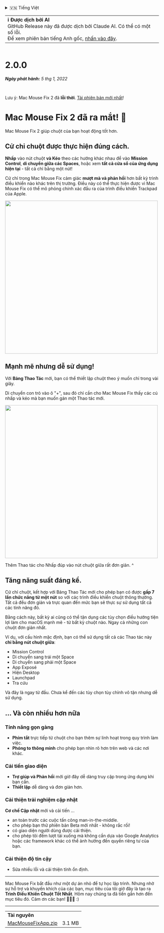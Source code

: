 <details>
<summary>🇻🇳 Tiếng Việt</summary>

[🇬🇧 English (GitHub)](https://github.com/noah-nuebling/mac-mouse-fix/releases/tag/2.0.0)\
[🇦🇩 Català](https://redirect.macmousefix.com/?target=mmf-release&tag=2.0.0&locale=ca)\
[🇩🇪 Deutsch](https://redirect.macmousefix.com/?target=mmf-release&tag=2.0.0&locale=de)\
[🇪🇸 Español](https://redirect.macmousefix.com/?target=mmf-release&tag=2.0.0&locale=es)\
[🇫🇷 Français](https://redirect.macmousefix.com/?target=mmf-release&tag=2.0.0&locale=fr)\
[🇮🇩 Indonesia](https://redirect.macmousefix.com/?target=mmf-release&tag=2.0.0&locale=id)\
[🇮🇹 Italiano](https://redirect.macmousefix.com/?target=mmf-release&tag=2.0.0&locale=it)\
[🇭🇺 Magyar](https://redirect.macmousefix.com/?target=mmf-release&tag=2.0.0&locale=hu)\
[🇳🇱 Nederlands](https://redirect.macmousefix.com/?target=mmf-release&tag=2.0.0&locale=nl)\
[🇵🇱 Polski](https://redirect.macmousefix.com/?target=mmf-release&tag=2.0.0&locale=pl)\
[🇧🇷 Português (Brasil)](https://redirect.macmousefix.com/?target=mmf-release&tag=2.0.0&locale=pt-BR)\
[🇵🇹 Português (Portugal)](https://redirect.macmousefix.com/?target=mmf-release&tag=2.0.0&locale=pt-PT)\
[🇷🇴 Română](https://redirect.macmousefix.com/?target=mmf-release&tag=2.0.0&locale=ro)\
[🇸🇪 Svenska](https://redirect.macmousefix.com/?target=mmf-release&tag=2.0.0&locale=sv)\
**🇻🇳 Tiếng Việt**\
[🇹🇷 Türkçe](https://redirect.macmousefix.com/?target=mmf-release&tag=2.0.0&locale=tr)\
[🇨🇿 Čeština](https://redirect.macmousefix.com/?target=mmf-release&tag=2.0.0&locale=cs)\
[🇬🇷 Ελληνικά](https://redirect.macmousefix.com/?target=mmf-release&tag=2.0.0&locale=el)\
[🇷🇺 Русский](https://redirect.macmousefix.com/?target=mmf-release&tag=2.0.0&locale=ru)\
[🇺🇦 Українська](https://redirect.macmousefix.com/?target=mmf-release&tag=2.0.0&locale=uk)\
[🇮🇱 עברית](https://redirect.macmousefix.com/?target=mmf-release&tag=2.0.0&locale=he)\
[🇸🇦 العربية](https://redirect.macmousefix.com/?target=mmf-release&tag=2.0.0&locale=ar)\
[🇮🇳 हिन्दी](https://redirect.macmousefix.com/?target=mmf-release&tag=2.0.0&locale=hi)\
[🇹🇭 ไทย](https://redirect.macmousefix.com/?target=mmf-release&tag=2.0.0&locale=th)\
[🇨🇳 中文 (简体)](https://redirect.macmousefix.com/?target=mmf-release&tag=2.0.0&locale=zh-Hans)\
[🇨🇳 中文 (繁體)](https://redirect.macmousefix.com/?target=mmf-release&tag=2.0.0&locale=zh-Hant)\
[🇭🇰 中文（香港)](https://redirect.macmousefix.com/?target=mmf-release&tag=2.0.0&locale=zh-HK)\
[🇯🇵 日本語](https://redirect.macmousefix.com/?target=mmf-release&tag=2.0.0&locale=ja)\
[🇰🇷 한국어](https://redirect.macmousefix.com/?target=mmf-release&tag=2.0.0&locale=ko)\
[Help translate Mac Mouse Fix to different languages!](https://github.com/noah-nuebling/mac-mouse-fix/discussions/731)
</details>
<table align=><td>
<b>ℹ️ Được dịch bởi AI</b><br>
GitHub Release này đã được dịch bởi Claude AI. Có thể có một số lỗi.<br>
Để xem phiên bản tiếng Anh gốc, <a href="https://github.com/noah-nuebling/mac-mouse-fix/releases/tag/2.0.0">nhấn vào đây</a>.
</td></table>

<table></table>

# 2.0.0
***Ngày phát hành:** 5 thg 1, 2022*

<br>

Lưu ý: Mac Mouse Fix 2 đã **lỗi thời**. [Tải phiên bản mới nhất](https://github.com/noah-nuebling/mac-mouse-fix/releases)!

# Mac Mouse Fix 2 đã ra mắt! 🎉

Mac Mouse Fix 2 giúp chuột của bạn hoạt động tốt hơn.

## Cử chỉ chuột được thực hiện đúng cách.

**Nhấp** vào nút chuột **và Kéo** theo các hướng khác nhau để vào **Mission Control**, **di chuyển giữa các Spaces**, hoặc xem **tất cả cửa sổ của ứng dụng hiện tại** - tất cả chỉ bằng một nút!

Cử chỉ trong Mac Mouse Fix cảm giác **mượt mà và phản hồi** hơn bất kỳ trình điều khiển nào khác trên thị trường.
Điều này có thể thực hiện được vì Mac Mouse Fix có thể mô phỏng chính xác đầu ra của trình điều khiển Trackpad của Apple.

<img width=500px src="https://user-images.githubusercontent.com/40808343/149643011-cc3311f1-af5c-453a-8206-2c6496d73d61.gif">

## Mạnh mẽ nhưng dễ sử dụng!

Với **Bảng Thao Tác** mới, bạn có thể thiết lập chuột theo ý muốn chỉ trong vài giây.

Di chuyển con trỏ vào ô "+", sau đó chỉ cần cho Mac Mouse Fix thấy các cú nhấp và kéo mà bạn muốn gán một Thao tác mới.



<img width=500px src="https://user-images.githubusercontent.com/40808343/149642392-d0e25cf9-b49b-4398-b2e9-af2e810c8594.gif">


Thêm Thao tác cho Nhấp đúp vào nút chuột giữa rất đơn giản. ^

## Tăng năng suất đáng kể.

Cử chỉ chuột, kết hợp với Bảng Thao Tác mới cho phép bạn có được **gấp 7 lần chức năng từ một nút** so với các trình điều khiển chuột thông thường. Tất cả đều đơn giản và trực quan đến mức bạn sẽ thực sự sử dụng tất cả các tính năng đó.

Bằng cách này, bất kỳ ai cũng có thể tận dụng các tùy chọn điều hướng tiện lợi làm cho macOS mạnh mẽ - từ bất kỳ chuột nào. Ngay cả những con chuột đơn giản nhất.



Ví dụ, với cấu hình mặc định, bạn có thể sử dụng tất cả các Thao tác này **chỉ bằng nút chuột giữa**:

- Mission Control
- Di chuyển sang trái một Space
- Di chuyển sang phải một Space
- App Exposé
- Hiện Desktop
- Launchpad
- Tra cứu

Và đây là ngay từ đầu. Chưa kể đến các tùy chọn tùy chỉnh vô tận nhưng dễ sử dụng.

## ... Và còn nhiều hơn nữa

### Tính năng gọn gàng

- **Phím tắt** trực tiếp từ chuột cho bạn thêm sự linh hoạt trong quy trình làm việc.
- **Phóng to thông minh** cho phép bạn nhìn rõ hơn trên web và các nơi khác.

### Cải tiến giao diện

- **Trợ giúp và Phản hồi** mới giờ đây dễ dàng truy cập trong ứng dụng khi bạn cần.
- **Thiết lập** dễ dàng và đơn giản hơn.

### Cải thiện trải nghiệm cập nhật

**Cơ chế Cập nhật** mới và cải tiến ...

- an toàn trước các cuộc tấn công man-in-the-middle.
- cho phép bạn thử phiên bản Beta mới nhất - không rắc rối!
- có giao diện người dùng được cải thiện.
- cho phép tôi đếm lượt tải xuống mà không cần dựa vào Google Analytics hoặc các framework khác có thể ảnh hưởng đến quyền riêng tư của bạn.

### Cải thiện độ tin cậy

- Sửa nhiều lỗi và cải thiện tính ổn định.

---

Mac Mouse Fix bắt đầu như một dự án nhỏ để tự học lập trình. Nhưng nhờ sự hỗ trợ và khuyến khích của các bạn, mục tiêu của tôi giờ đây là tạo ra **Trình Điều Khiển Chuột Tốt Nhất**. Hôm nay chúng ta đã tiến gần hơn đến mục tiêu đó. Cảm ơn các bạn! 🚀🚀🚀 :)

---

<table align="start">
<tr>
    <td colspan=2>
        <b>Tài nguyên</b>
    </td>
</tr>
<tr>
    <td><a href="https://github.com/noah-nuebling/mac-mouse-fix/releases/download/2.0.0/MacMouseFixApp.zip">MacMouseFixApp.zip</a></td>
    <td>3.1 MB</td>
</tr>
</table>